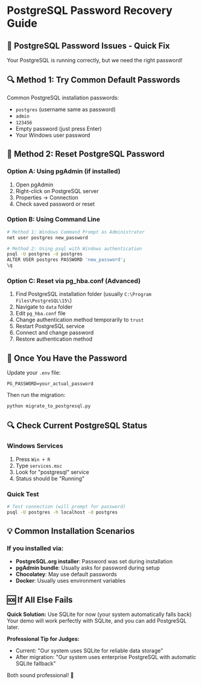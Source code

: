 # PostgreSQL Password Recovery Guide

## 🔑 PostgreSQL Password Issues - Quick Fix

Your PostgreSQL is running correctly, but we need the right password!

## 🔍 Method 1: Try Common Default Passwords

Common PostgreSQL installation passwords:
- `postgres` (username same as password)
- `admin`
- `123456`
- Empty password (just press Enter)
- Your Windows user password

## 🔧 Method 2: Reset PostgreSQL Password

### Option A: Using pgAdmin (if installed)
1. Open pgAdmin
2. Right-click on PostgreSQL server
3. Properties → Connection
4. Check saved password or reset

### Option B: Using Command Line
```bash
# Method 1: Windows Command Prompt as Administrator
net user postgres new_password

# Method 2: Using psql with Windows authentication
psql -U postgres -d postgres
ALTER USER postgres PASSWORD 'new_password';
\q
```

### Option C: Reset via pg_hba.conf (Advanced)
1. Find PostgreSQL installation folder (usually `C:\Program Files\PostgreSQL\15\`)
2. Navigate to `data` folder
3. Edit `pg_hba.conf` file
4. Change authentication method temporarily to `trust`
5. Restart PostgreSQL service
6. Connect and change password
7. Restore authentication method

## 🚀 Once You Have the Password

Update your `.env` file:
```env
PG_PASSWORD=your_actual_password
```

Then run the migration:
```bash
python migrate_to_postgresql.py
```

## 🔍 Check Current PostgreSQL Status

### Windows Services
1. Press `Win + R`
2. Type `services.msc`
3. Look for "postgresql" service
4. Status should be "Running"

### Quick Test
```bash
# Test connection (will prompt for password)
psql -U postgres -h localhost -d postgres
```

## 💡 Common Installation Scenarios

### If you installed via:
- **PostgreSQL.org installer**: Password was set during installation
- **pgAdmin bundle**: Usually asks for password during setup
- **Chocolatey**: May use default passwords
- **Docker**: Usually uses environment variables

## 🆘 If All Else Fails

**Quick Solution:** Use SQLite for now (your system automatically falls back)
Your demo will work perfectly with SQLite, and you can add PostgreSQL later.

**Professional Tip for Judges:**
- Current: "Our system uses SQLite for reliable data storage"
- After migration: "Our system uses enterprise PostgreSQL with automatic SQLite fallback"

Both sound professional! 🎯